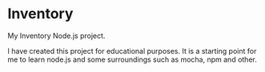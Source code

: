 # Inventory
My Inventory Node.js project.

I have created this project for educational purposes. It is a starting point for me to learn node.js and some surroundings such as mocha, npm and other.
